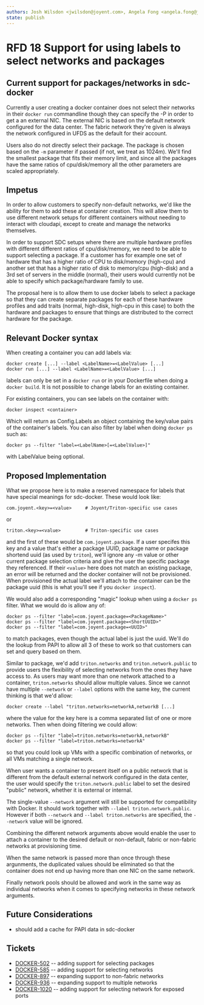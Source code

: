 ```yaml
---
authors: Josh Wilsdon <jwilsdon@joyent.com>, Angela Fong <angela.fong@joyent.com>
state: publish
---
```


# RFD 18 Support for using labels to select networks and packages

## Current support for packages/networks in sdc-docker

Currently a user creating a docker container does not select their networks in
their `docker run` commandline though they can specify the -P in order to get a
an external NIC. The external NIC is based on the default network configured
for the data center. The fabric network they're given is always the network
configured in UFDS as the default for their account.

Users also do not directly select their package. The package is chosen based on
the `-m` parameter if passed (if not, we treat as 1024m). We'll find the
smallest package that fits their memory limit, and since all the packages have
the same ratios of cpu/disk/memory all the other parameters are scaled
appropriately.


## Impetus

In order to allow customers to specify non-default networks, we'd like the
ability for them to add these at container creation. This will allow them to use
different network setups for different containers without needing to interact
with cloudapi, except to create and manage the networks themselves.

In order to support SDC setups where there are multiple hardware profiles with
different different ratios of cpu/disk/memory, we need to be able to support
selecting a package. If a customer has for example one set of hardware that has
a higher ratio of CPU to disk/memory (high-cpu) and another set that has a
higher ratio of disk to memory/cpu (high-disk) and a 3rd set of servers in the
middle (normal), their users would currently not be able to specify which
package/hardware family to use.

The proposal here is to allow them to use docker labels to select a package so
that they can create separate packages for each of these hardware profiles and
add traits (normal, high-disk, high-cpu in this case) to both the hardware and
packages to ensure that things are distributed to the correct hardware for the
package.


## Relevant Docker syntax

When creating a container you can add labels via:

```
docker create [...] --label <LabelName>=<LabelValue> [...]
docker run [...] --label <LabelName>=<LabelValue> [...]
```

labels can only be set in a `docker run` or in your Dockerfile when doing a
`docker build`. It is not possible to change labels for an existing container.

For existing containers, you can see labels on the container with:

```
docker inspect <container>
```

Which will return as Config.Labels an object containing the key/value pairs of
the container's labels. You can also filter by label when doing `docker ps` such
as:

```
docker ps --filter "label=<LabelName>[=<LabelValue>]"
```

with LabelValue being optional.


## Proposed Implementation

What we propose here is to make a reserved namespace for labels that have
special meanings for sdc-docker. These would look like:

```
com.joyent.<key>=<value>     # Joyent/Triton-specific use cases
```
or
```
triton.<key>=<value>         # Triton-specific use cases
```

and the first of these would be `com.joyent.package`. If a user specifes this
key and a value that's either a package UUID, package name or package shortend
uuid (as used by `triton`), we'll ignore any -m value or other current package
selection criteria and give the user the specific package they referenced. If
their `<value>` here does not match an existing package, an error will be
returned and the docker container will not be provisioned. When provisioned the
actual label we'll attach to the container can be the package uuid (this is what
you'll see if you `docker inspect`).

We would also add a corresponding "magic" lookup when using a `docker ps`
filter. What we would do is allow any of:

```
docker ps --filter "label=com.joyent.package=<PackageName>"
docker ps --filter "label=com.joyent.package=<ShortUUID>"
docker ps --filter "label=com.joyent.package=<UUID>"
```

to match packages, even though the actual label is just the uuid. We'll do the
lookup from PAPI to allow all 3 of these to work so that customers can set and
query based on them.

Similar to package, we'd add `triton.networks` and `triton.network.public` to
provide users the flexibility of selecting networks from the ones they have
access to. As users may want more than one network attached to a container,
`triton.networks` should allow multiple values. Since we cannot have multiple
`--network` or `--label` options with the same key, the current thinking is
that we'd allow:

```
docker create --label "triton.networks=networkA,networkB [...]
```

where the value for the key here is a comma separated list of one or more
networks. Then when doing filtering we could allow:

```
docker ps --filter "label=triton.networks=networkA,networkB"
docker ps --filter "label=triton.networks=networkA"
```

so that you could look up VMs with a specific combination of networks, or all
VMs matching a single network.

When user wants a container to present itself on a public network that is
different from the default external network configured in the data center, the
user would specify the `triton.network.public` label to set the desired
"public" network, whether it is external or internal.

The single-value `--network` argument will still be supported for compatibility
with Docker. It should work together with `--label triton.network.public`.
However if both `--network` and `--label triton.networks` are specified, the
`--network` value will be ignored.

Combining the different network arguments above would enable the user to
attach a container to the desired default or non-default, fabric or non-fabric
networks at provisioning time.

When the same network is passed more than once through these argunments, the
duplicated values should be eliminated so that the container does not end up
having more than one NIC on the same network.

Finally network pools should be allowed and work in the same way as individual
networks when it comes to specifying networks in these network arguments.


## Future Considerations

 * should add a cache for PAPI data in sdc-docker


## Tickets

 * [DOCKER-502](https://mnx.atlassian.net/browse/DOCKER-502) -- adding support for selecting packages
 * [DOCKER-585](https://mnx.atlassian.net/browse/DOCKER-585) -- adding support for selecting networks
 * [DOCKER-897](https://mnx.atlassian.net/browse/DOCKER-897) -- expanding support to non-fabric networks
 * [DOCKER-936](https://mnx.atlassian.net/browse/DOCKER-936) -- expanding support to multiple networks
 * [DOCKER-1020](https://mnx.atlassian.net/browse/DOCKER-1020) -- adding support for selecting network for exposed ports
